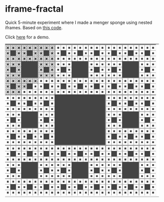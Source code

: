 # iframe-fractal

Quick 5-minute experiment where I made a menger sponge using nested iframes.
Based on [this code](https://github.com/bryanbraun/infinitely-nested-iframes).

Click [here](https://dogeystamp.github.com/iframe-fractal/) for a demo.

![preview](https://raw.githubusercontent.com/dogeystamp/iframe-fractal/main/preview.png)
